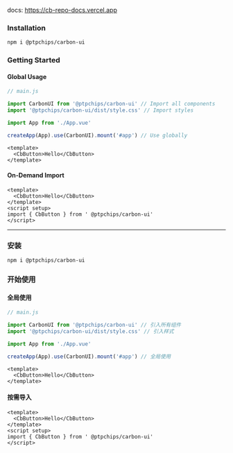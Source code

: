 docs: https://cb-repo-docs.vercel.app

### Installation

```bash
npm i @ptpchips/carbon-ui
```

### Getting Started

#### Global Usage

```js
// main.js

import CarbonUI from '@ptpchips/carbon-ui' // Import all components
import '@ptpchips/carbon-ui/dist/style.css' // Import styles

import App from './App.vue'

createApp(App).use(CarbonUI).mount('#app') // Use globally
```

```vue
<template>
  <CbButton>Hello</CbButton>
</template>
```

#### On-Demand Import

```vue
<template>
  <CbButton>Hello</CbButton>
</template>
<script setup>
import { CbButton } from ' @ptpchips/carbon-ui'
</script>
```

---

### 安装

```bash
npm i @ptpchips/carbon-ui
```

### 开始使用

#### 全局使用

```js
// main.js

import CarbonUI from '@ptpchips/carbon-ui' // 引入所有组件
import '@ptpchips/carbon-ui/dist/style.css' // 引入样式

import App from './App.vue'

createApp(App).use(CarbonUI).mount('#app') // 全局使用
```

```vue
<template>
  <CbButton>Hello</CbButton>
</template>
```

#### 按需导入

```vue
<template>
  <CbButton>Hello</CbButton>
</template>
<script setup>
import { CbButton } from ' @ptpchips/carbon-ui'
</script>
```
